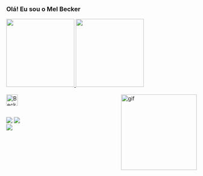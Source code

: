 ### Olá! Eu sou o Mel Becker

<div>
  <a href="https://github.com/MelBecker">
  <img height="180em" src="https://github-readme-stats.vercel.app/api?username=MelBecker&show_icons=true&theme=dark&include_all_commits=true&count_private=true"/>
  <img height="180em" src="https://github-readme-stats.vercel.app/api/top-langs/?username=MelBecker&layout=compact&langs_count=7&theme=dark"/>
</div>
<div style="display: inline_block"><br>
  <img align="center" alt="Becker-C" height="30"  src="https://img.shields.io/badge/C-00599C?style=for-the-badge&logo=c&logoColor=white">
  <img align="right" alt="gif" height="200" src="https://share-cdn.picrew.me/shareImg/org/202108/338224_mz9f8xqC.png">
</div>
  
  ##

<div> 
  <a href = "mailto:becker.lima.mel@gmail.com"><img src="https://img.shields.io/badge/-Gmail-%23333?style=for-the-badge&logo=gmail&logoColor=white" target="_blank"></a>
  <a href=https:"//www.instagram.com/augusto.becker/" target="_blank"><img src="https://img.shields.io/badge/-Instagram-%23E4405F?style=for-the-badge&logo=instagram&logoColor=white" target="_blank"></a>
</div>
<a href= "https://www.instagram.com/hello.melll_/" target="_blank"> <img src =" https://img.shields.io/badge/-Instagram-%23E4405F?style = for-the-badge & logo = instagram & logoColor = white "target =" _ blank "> </a>
